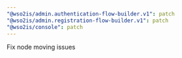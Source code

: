 ```yaml
---
"@wso2is/admin.authentication-flow-builder.v1": patch
"@wso2is/admin.registration-flow-builder.v1": patch
"@wso2is/console": patch
---
```


Fix node moving issues
